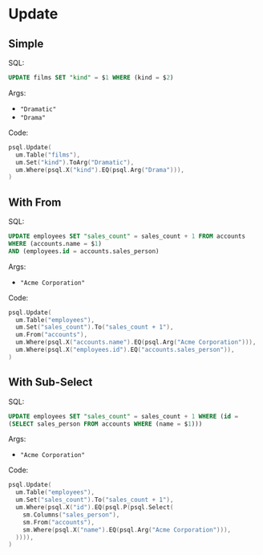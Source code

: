 # Update

## Simple

SQL:

```sql
UPDATE films SET "kind" = $1 WHERE (kind = $2)
```

Args:

* `"Dramatic"`
* `"Drama"`

Code:

```go
psql.Update(
  um.Table("films"),
  um.Set("kind").ToArg("Dramatic"),
  um.Where(psql.X("kind").EQ(psql.Arg("Drama"))),
)
```

## With From

SQL:

```sql
UPDATE employees SET "sales_count" = sales_count + 1 FROM accounts
WHERE (accounts.name = $1)
AND (employees.id = accounts.sales_person)
```

Args:

* `"Acme Corporation"`

Code:

```go
psql.Update(
  um.Table("employees"),
  um.Set("sales_count").To("sales_count + 1"),
  um.From("accounts"),
  um.Where(psql.X("accounts.name").EQ(psql.Arg("Acme Corporation"))),
  um.Where(psql.X("employees.id").EQ("accounts.sales_person")),
)
```

## With Sub-Select

SQL:

```sql
UPDATE employees SET "sales_count" = sales_count + 1 WHERE (id =
(SELECT sales_person FROM accounts WHERE (name = $1)))
```

Args:

* `"Acme Corporation"`

Code:

```go
psql.Update(
  um.Table("employees"),
  um.Set("sales_count").To("sales_count + 1"),
  um.Where(psql.X("id").EQ(psql.P(psql.Select(
    sm.Columns("sales_person"),
    sm.From("accounts"),
    sm.Where(psql.X("name").EQ(psql.Arg("Acme Corporation"))),
  )))),
)
```
